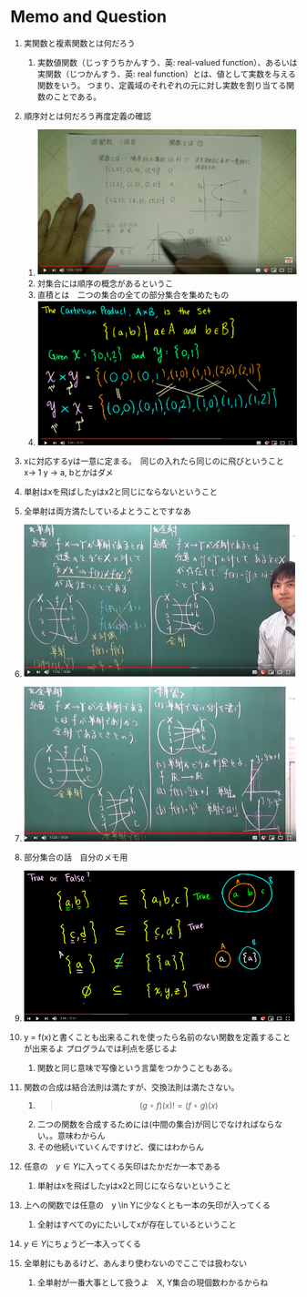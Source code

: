 # Memo and Question

1. 実関数と複素関数とは何だろう
   1. 実数値関数（じっすうちかんすう、英: real-valued function）、あるいは実関数（じつかんすう、英: real function）とは、値として実数を与える関数をいう。 つまり、定義域のそれぞれの元に対し実数を割り当てる関数のことである。

2. 順序対とは何だろう再度定義の確認
   1. ![image](../Images/2019-02-16-13-29-53.png)
   2. 対集合には順序の概念があるというこ
   3. 直積とは　二つの集合の全ての部分集合を集めたもの
   4. ![image](../Images/2019-02-16-13-58-27.png)
3. xに対応するyは一意に定まる。　同じの入れたら同じのに飛びということ　x-> 1 y -> a, bとかはダメ
4. 単射はxを飛ばしたyはx2と同じにならないということ
5. 全単射は両方満たしているよとうことですなあ
6. ![image](../Images/2019-02-15-19-39-22.png)
7. ![image](../Images/2019-02-15-19-41-24.png)
8. 部分集合の話　自分のメモ用   
9.  ![image](../Images/2019-02-16-14-05-29.png)
10. y = f(x)と書くことも出来るこれを使ったら名前のない関数を定義することが出来るよ プログラムでは利点を感じるよ
    1. 関数と同じ意味で写像という言葉をつかうこともある。
11. 関数の合成は結合法則は満たすが、交換法則は満たさない。
    1. > $$(g \circ f)(x) != (f\circ g)(x)$$
    2. 二つの関数を合成するためには(中間の集合)が同じでなければならない。。意味わからん
    3. その他続いていくんですけど、僕にはわからん
12. 任意の　$y \in Y$に入ってくる矢印はたかだか一本である
    1. 単射はxを飛ばしたyはx2と同じにならないということ
13. 上への関数では任意の　y \in Yに少なくとも一本の矢印が入ってくる
    1. 全射はすべてのyにたいしてxが存在しているということ
14. $y \in Y$にちょうど一本入ってくる
15. 全単射にもあるけど、あんまり使わないのでここでは扱わない
    1. 全単射が一番大事として扱うよ　X, Y集合の現個数わかるからね 